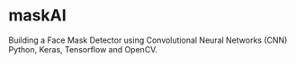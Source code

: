 # maskAI
Building a Face Mask Detector using Convolutional Neural Networks (CNN) Python, Keras, Tensorflow and OpenCV.